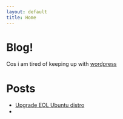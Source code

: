 ```yaml
---
layout: default
title: Home
---
```


# Blog!

Cos i am tired of keeping up with <a href="https://awesomepras.wordpress.com/"  target="_blank">wordpress</a>

# Posts
- [Upgrade EOL Ubuntu distro](/upgrade-ubuntu)
-